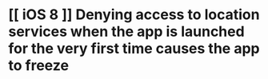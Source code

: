 #     [[ iOS 8 ]] Denying access to location services when the app is launched for the very first time causes the app to freeze
